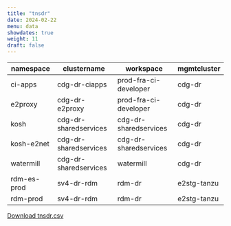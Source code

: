 ```yaml
---
title: "tnsdr"
date: 2024-02-22
menu: data
showdates: true
weight: 11
draft: false
---
```

<!--more-->
| namespace   | clustername           | workspace             | mgmtcluster |
| ----------- | --------------------- | --------------------- | ----------- |
| ci-apps     | cdg-dr-ciapps         | prod-fra-ci-developer | cdg-dr      |
| e2proxy     | cdg-dr-e2proxy        | prod-fra-ci-developer | cdg-dr      |
| kosh        | cdg-dr-sharedservices | cdg-dr-sharedservices | cdg-dr      |
| kosh-e2net  | cdg-dr-sharedservices | cdg-dr-sharedservices | cdg-dr      |
| watermill   | cdg-dr-sharedservices | watermill             | cdg-dr      |
| rdm-es-prod | sv4-dr-rdm            | rdm-dr                | e2stg-tanzu |
| rdm-prod    | sv4-dr-rdm            | rdm-dr                | e2stg-tanzu |
[Download tnsdr.csv](/csv/tnsdr.csv)
